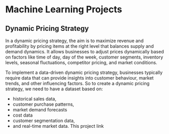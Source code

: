 # Machine Learning Projects
## Dynamic Pricing Strategy
In a dynamic pricing strategy, the aim is to maximize revenue and profitability by pricing items at the right level that balances supply and demand dynamics. It allows businesses to adjust prices dynamically based on factors like time of day, day of the week, customer segments, inventory levels, seasonal fluctuations, competitor pricing, and market conditions.

To implement a data-driven dynamic pricing strategy, businesses typically require data that can provide insights into customer behaviour, market trends, and other influencing factors. So to create a dynamic pricing strategy, we need to have a dataset based on:
- historical sales data,
- customer purchase patterns,
- market demand forecasts
- cost data
- customer segmentation data, 
- and real-time market data.
This project link
